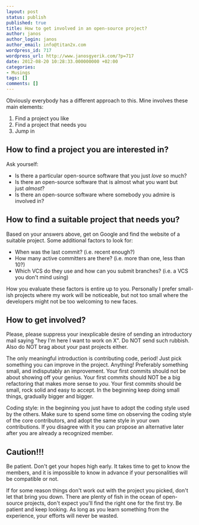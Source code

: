 ```yaml
---
layout: post
status: publish
published: true
title: How to get involved in an open-source project?
author: janos
author_login: janos
author_email: info@titan2x.com
wordpress_id: 717
wordpress_url: http://www.janosgyerik.com/?p=717
date: 2012-08-20 10:28:33.000000000 +02:00
categories:
- Musings
tags: []
comments: []
---
```

Obviously everybody has a different approach to this. Mine involves these main elements:
<ol>
	<li>Find a project you like</li>
	<li>Find a project that needs you</li>
	<li>Jump in</li>
</ol>
<h2>How to find a project you are interested in?</h2>
Ask yourself:
<ul>
	<li>Is there a particular open-source software that you just <em>love</em> so much?</li>
	<li>Is there an open-source software that is almost what you want but just <em>almost</em>?</li>
	<li>Is there an open-source software where somebody you admire is involved in?</li>
</ul>
<h2>How to find a suitable project that needs you?</h2>
Based on your answers above, get on Google and find the website of a suitable project. Some additional factors to look for:
<ul>
	<li>When was the last commit? (i.e. recent enough?)</li>
	<li>How many active committers are there? (i.e. more than one, less than 10?)</li>
	<li>Which VCS do they use and how can you submit branches? (i.e. a VCS you don't mind using)</li>
</ul>
How you evaluate these factors is entire up to you. Personally I prefer small-ish projects where my work will be noticeable, but not too small where the developers might not be too welcoming to new faces.
<h2>How to get involved?</h2>
Please, please suppress your inexplicable desire of sending an introductory mail saying "hey I'm here I want to work on X". Do NOT send such rubbish. Also do NOT brag about your past projects either.

The only meaningful introduction is contributing code, period! Just pick something you can improve in the project. Anything! Preferably something small, and indisputably an improvement. Your first commits should not be about showing off your genius. Your first commits should NOT be a big refactoring that makes more sense to <em>you</em>. Your first commits should be small, rock solid and easy to accept. In the beginning keep doing small things, gradually bigger and bigger.

Coding style: in the beginning you just have to adopt the coding style used by the others. Make sure to spend some time on observing the coding style of the core contributors, and adopt the same style in your own contributions. If you disagree with it you can propose an alternative later after you are already a recognized member.
<h2>Caution!!!</h2>
Be patient. Don't get your hopes high early. It takes time to get to know the members, and it is impossible to know in advance if your personalities will be compatible or not.

If for some reason things don't work out with the project you picked, don't let that bring you down. There are plenty of fish in the ocean of open-source projects, don't expect you'll find the right one for the first try. Be patient and keep looking. As long as you learn something from the experience, your efforts will never be wasted.
